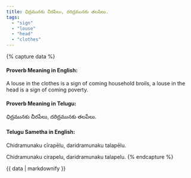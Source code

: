 ```yaml
---
title: ఛిద్రమునకు చీరపేలు, దరిద్రమునకు తలపేలు.
tags:
  - "sign"
  - "louse"
  - "head"
  - "clothes"
---
```


{% capture data %}
#### Proverb Meaning in English:
A louse in the clothes is a sign of coming household broils, a louse in the head is a sign of coming poverty.

#### Proverb Meaning in Telugu:
ఛిద్రమునకు చీరపేలు, దరిద్రమునకు తలపేలు.

#### Telugu Sametha in English:
Chidramunaku cīrapēlu, daridramunaku talapēlu.

Chidramunaku cirapelu, daridramunaku talapelu.
{% endcapture %}

{{ data | markdownify }}

